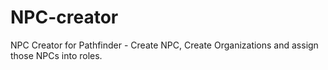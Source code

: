 # NPC-creator
NPC Creator for Pathfinder - Create NPC, Create Organizations and assign those NPCs into roles.
